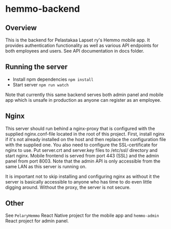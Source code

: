 # hemmo-backend

## Overview

This is the backend for Pelastakaa Lapset ry's Hemmo mobile app. It provides authentication functionality as well as various API endpoints for both employees and users. See API documentation in docs folder.

## Running the server

* Install npm dependencies `npm install`
* Start server `npm run watch`

Note that currently this same backend serves both admin panel and mobile app which is unsafe in production as anyone can register as an employee.

## Nginx

This server should run behind a nginx-proxy that is configured with the supplied nginx.conf-file
located in the root of this project. First, install nginx if it's not already installed on the host
and then replace the configuration file with the supplied one. You also need to configure the
SSL-certificate for nginx to use. Put server.crt and server.key files to /etc/ssl/ directory
and start nginx. Mobile frontend is served from port 443 (SSL) and the admin panel from port 8003.
Note that the admin API is only accessible from the same LAN as this server is running on.

It is important not to skip installing and configuring nginx as without it the server is basically
accessible to anyone who has time to do even little digging around. Without the proxy, the server
is not secure.

## Other

See `PelaryHemmo` React Native project for the mobile app and `hemmo-admin` React project for admin panel.
